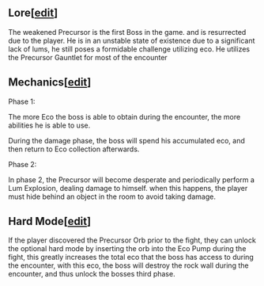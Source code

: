 ## Lore\[[edit](https://nim.miraheze.org/w/index.php?title=Weakened_Precursor&action=edit&section=1 "Edit section: Lore")\]

The weakened Precursor is the first Boss in the game. and is resurrected due to the player. He is in an unstable state of existence due to a significant lack of lums, he still poses a formidable challenge utilizing eco. He utilizes the Precursor Gauntlet for most of the encounter

## Mechanics\[[edit](https://nim.miraheze.org/w/index.php?title=Weakened_Precursor&action=edit&section=2 "Edit section: Mechanics")\]

Phase 1:

The more Eco the boss is able to obtain during the encounter, the more abilities he is able to use.

During the damage phase, the boss will spend his accumulated eco, and then return to Eco collection afterwards.

Phase 2:

In phase 2, the Precursor will become desperate and periodically perform a Lum Explosion, dealing damage to himself. when this happens, the player must hide behind an object in the room to avoid taking damage.

## Hard Mode\[[edit](https://nim.miraheze.org/w/index.php?title=Weakened_Precursor&action=edit&section=3 "Edit section: Hard Mode")\]

If the player discovered the Precursor Orb prior to the fight, they can unlock the optional hard mode by inserting the orb into the Eco Pump during the fight, this greatly increases the total eco that the boss has access to during the encounter, with this eco, the boss will destroy the rock wall during the encounter, and thus unlock the bosses third phase.